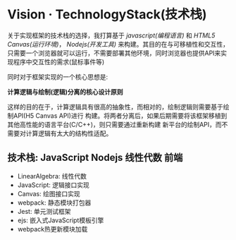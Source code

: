 # Vision · TechnologyStack(技术栈)

关于实现框架的技术栈的选择，我打算基于 *javascript(编程语言)* 和 *HTML5 Canvas(运行环境)*， *Nodejs(开发工具)* 来构建。其目的在与可移植性和交互性，只需要一个浏览器就可以运行，不需要部署其他环境，同时浏览器也提供API来实现程序中交互性的需求(鼠标事件等)

同时对于框架实现的一个核心思想是:

**计算逻辑与绘制(逻辑)分离的核心设计原则**

这样的目的在于，计算逻辑具有很高的抽象性，而相对的，绘制逻辑则需要基于绘制API(H5 Canvas API)进行
构建。将两者分离后，如果后期需要将该框架移植到其他高性能的语言平台(C/C++)，则只需要通过重新构建
新平台的绘制API，而不需要对计算逻辑有太大的结构性适配。

## 技术栈: JavaScript  Nodejs  线性代数  前端  

* LinearAlgebra: 线性代数
* JavaScript: 逻辑接口实现
* Canvas: 绘图接口实现
* webpack: 静态模块打包器
* Jest: 单元测试框架
* ejs: 嵌入式JavaScript模板引擎 
* webpack热更新模块加载

